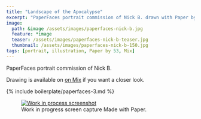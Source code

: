 ```yaml
---
title: "Landscape of the Apocalypse"
excerpt: "PaperFaces portrait commission of Nick B. drawn with Paper by 53 on an iPad."
image: 
  path: &image /assets/images/paperfaces-nick-b.jpg 
  feature: *image
  teaser: /assets/images/paperfaces-nick-b-teaser.jpg
  thumbnail: /assets/images/paperfaces-nick-b-150.jpg
tags: [portrait, illustration, Paper by 53, Mix]
---
```


PaperFaces portrait commission of Nick B. 

Drawing is available on [on Mix](https://mix.fiftythree.com/11098-Michael-Rose/277409) if you want a closer look.

{% include boilerplate/paperfaces-3.md %}

<figure>
  <a href="{{ site.url }}/assets/images/paperfaces-nick-b-process-1-lg.jpg"><img src="{{ site.url }}/assets/images/paperfaces-nick-b-process-1-900.jpg" alt="Work in process screenshot"></a>
  <figcaption>Work in progress screen capture Made with Paper.</figcaption>
</figure>

